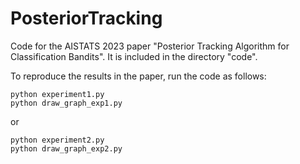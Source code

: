 # PosteriorTracking

Code for the AISTATS 2023 paper "Posterior Tracking Algorithm for Classification Bandits".
It is included in the directory "code". 

To reproduce the results in the paper, run the code as follows:

```
python experiment1.py
python draw_graph_exp1.py
```

or 

```
python experiment2.py
python draw_graph_exp2.py
```

